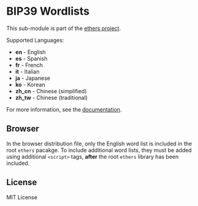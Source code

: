 BIP39 Wordlists
===============

This sub-module is part of the [ethers project](https://github.com/ethers-io/ethers.js).

Supported Languages:

- **en** - English
- **es** - Spanish
- **fr** - French
- **it** - Italian
- **ja** - Japanese
- **ko** - Korean
- **zh_cn** - Chinese (simplified)
- **zh_tw** - Chinese (traditional)

For more information, see the [documentation](https://docs.ethers.io/v5/api/utils/wordlists/).


Browser
-------

In the browser distribution file, only the English word list is included in the
root `ethers` pacakge. To include additional word lists, they must be added using
additional `<script>` tags, **after** the root `ethers` library has been included.


License
-------

MIT License
